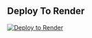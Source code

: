 ## Deploy To Render 

[![Deploy to Render](https://render.com/images/deploy-to-render-button.svg)](https://render.com/deploy?repo=https://github.com/assc0d3r/ARTLEECHRENDERBYPASSS)
